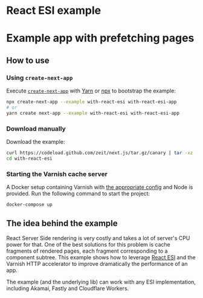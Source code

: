 # React ESI example

# Example app with prefetching pages

## How to use

### Using `create-next-app`

Execute [`create-next-app`](https://github.com/zeit/next.js/tree/canary/packages/create-next-app) with [Yarn](https://yarnpkg.com/lang/en/docs/cli/create/) or [npx](https://github.com/zkat/npx#readme) to bootstrap the example:

```bash
npx create-next-app --example with-react-esi with-react-esi-app
# or
yarn create next-app --example with-react-esi with-react-esi-app
```

### Download manually

Download the example:

```bash
curl https://codeload.github.com/zeit/next.js/tar.gz/canary | tar -xz --strip=2 next.js-canary/examples/with-react-esi
cd with-react-esi
```

### Starting the Varnish cache server

A Docker setup containing Varnish with [the appropriate config](docker/varnish/default.vcl) and Node is provided.
Run the following command to start the project:

```bash
docker-compose up
```

## The idea behind the example

React Server Side rendering is very costly and takes a lot of server's CPU power for that.
One of the best solutions for this problem is cache fragments of rendered pages, each fragment corresponding to a component subtree.
This example shows how to leverage [React ESI](https://github.com/dunglas/react-esi) and the Varnish HTTP accelerator to improve dramatically the performance of an app.

The example (and the underlying lib) can work with any ESI implementation, including Akamai, Fastly and Cloudflare Workers.
